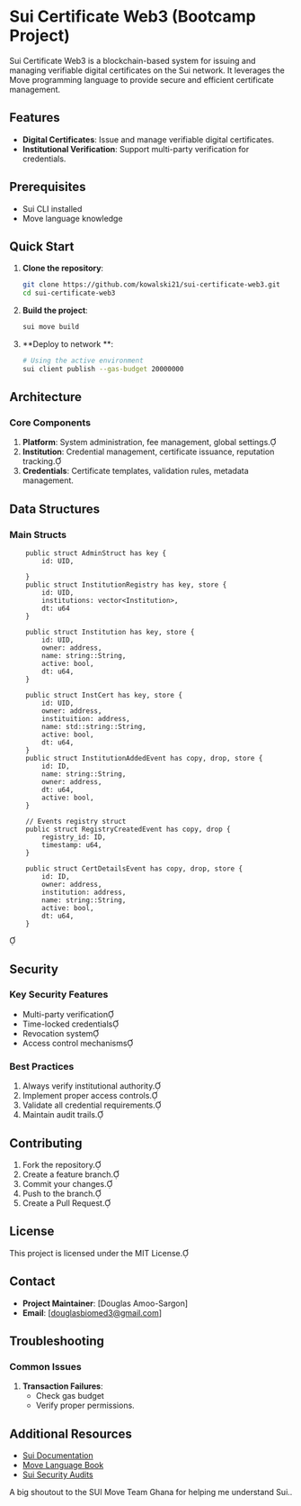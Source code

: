 # Sui Certificate Web3 (Bootcamp Project)

Sui Certificate Web3 is a blockchain-based system for issuing and managing verifiable digital certificates on the Sui network. It leverages the Move programming language to provide secure and efficient certificate management.

## Features

- **Digital Certificates**: Issue and manage verifiable digital certificates.
- **Institutional Verification**: Support multi-party verification for credentials.

## Prerequisites

- Sui CLI installed
- Move language knowledge
## Quick Start

1. **Clone the repository**:

   ```bash
   git clone https://github.com/kowalski21/sui-certificate-web3.git
   cd sui-certificate-web3
   ```

2. **Build the project**:

   ```bash
   sui move build
   ```

3. **Deploy to network **:

   ```bash
   # Using the active environment
   sui client publish --gas-budget 20000000
   ```
## Architecture

### Core Components

1. **Platform**: System administration, fee management, global settings.
2. **Institution**: Credential management, certificate issuance, reputation tracking.
3. **Credentials**: Certificate templates, validation rules, metadata management.

## Data Structures

### Main Structs


```move
    public struct AdminStruct has key {
        id: UID,
        
    }
    public struct InstitutionRegistry has key, store {
        id: UID,
        institutions: vector<Institution>,
        dt: u64
    }

    public struct Institution has key, store {
        id: UID,
        owner: address,
        name: string::String,
        active: bool,
        dt: u64,
    }

    public struct InstCert has key, store {
        id: UID,
        owner: address,
        instituition: address,
        name: std::string::String,
        active: bool,
        dt: u64,
    }
    public struct InstitutionAddedEvent has copy, drop, store {
        id: ID,
        name: string::String,
        owner: address,
        dt: u64,
        active: bool,
    }

    // Events registry struct
    public struct RegistryCreatedEvent has copy, drop {
        registry_id: ID,
        timestamp: u64,
    }

    public struct CertDetailsEvent has copy, drop, store {
        id: ID,
        owner: address,
        institution: address,
        name: string::String,
        active: bool,
        dt: u64,
    }
```


## Security

### Key Security Features

- Multi-party verification
- Time-locked credentials
- Revocation system
- Access control mechanisms

### Best Practices

1. Always verify institutional authority.
2. Implement proper access controls.
3. Validate all credential requirements.
4. Maintain audit trails.

## Contributing

1. Fork the repository.
2. Create a feature branch.
3. Commit your changes.
4. Push to the branch.
5. Create a Pull Request.

## License

This project is licensed under the MIT License.

## Contact

- **Project Maintainer**: [Douglas Amoo-Sargon]
- **Email**: [douglasbiomed3@gmail.com]


## Troubleshooting

### Common Issues

1. **Transaction Failures**:
   - Check gas budget
   - Verify proper permissions.

## Additional Resources

- [Sui Documentation](https://sui.io/developers)
- [Move Language Book](https://move-language.github.io/move/)
- [Sui Security Audits](https://sui.io/security)

A big shoutout to the SUI Move Team Ghana for helping me understand Sui..